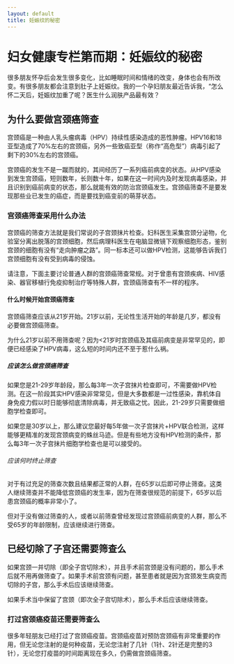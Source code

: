 ```yaml
---
layout: default
title: 妊娠纹的秘密
---
```

# 妇女健康专栏第而期：妊娠纹的秘密

很多朋友怀孕后会发生很多变化，比如睡眠时间和情绪的改变，身体也会有所改变。有很多朋友都会注意到肚子上妊娠纹。我的一个孕妇朋友最近告诉我，“怎么怀二天后，妊娠纹加重了呢？医生什么润肤产品最有效？


## 为什么要做宫颈癌筛查

宫颈癌是一种由人乳头瘤病毒（HPV）持续性感染造成的恶性肿瘤。HPV16和18亚型造成了70%左右的宫颈癌，另外一些致癌亚型（称作“高危型”）病毒引起了剩下的30%左右的宫颈癌。

宫颈癌的发生不是一蹴而就的，其间经历了一系列癌前病变的状态。从HPV感染到发生宫颈癌，短则数年，长则数十年，如果在这一时间内及时发现病毒感染，并且识别到癌前病变的状态，那么就能有效的防治宫颈癌发生。宫颈癌筛查不是要发现那些业已发生的癌症，而是要找到癌变前的萌芽状态。

### 宫颈癌筛查采用什么办法

宫颈癌的筛查方法就是我们常说的子宫颈抹片检查。妇科医生采集宫颈分泌物，化验室分离出脱落的宫颈细胞，然后病理科医生在电脑显微镜下观察细胞形态，鉴别宫颈的细胞有没有“走向肿瘤之路”。同一标本还可以做HPV检测，这能够告诉我们宫颈细胞有没有受到病毒的侵蚀。

请注意，下面主要讨论普通人群的宫颈癌筛查常规。对于曾患有宫颈疾病、HIV感染、器官移植行免疫抑制治疗等特殊人群，宫颈癌筛查有不一样的程序。

#### 什么时候开始宫颈癌筛查

宫颈癌筛查应该从21岁开始。21岁以前，无论性生活开始的年龄是几岁，都没有必要做宫颈癌筛查。

为什么21岁以前不用筛查呢？因为<21岁时宫颈癌及其癌前病变是非常罕见的，即便已经感染了HPV病毒，这么短的时间内还不至于惹什么祸。

##### 应该怎么做宫颈癌筛查

如果您是21-29岁年龄段，那么每3年一次子宫抹片检查即可，不需要做HPV检测。在这一阶段其实HPV感染非常常见，但是大多数都是一过性感染，靠机体自身免疫力假以时日能够彻底清除病毒，并无致癌之忧。因此，21-29岁只需要做细胞学检查即可。

如果您是30岁以上，那么建议您最好每5年做一次子宫抹片+HPV联合检测，这样能够更精准的发现宫颈病变的蛛丝马迹。但是有些地方没有HPV检测的条件，那么每3年一次子宫抹片细胞学检查也是可以接受的。

###### 应该何时终止筛查

对于有过充足的筛查次数且结果都正常的人群，在65岁以后即可停止筛查。这类人继续筛查并不能降低宫颈癌的发生率，因为在筛查很规范的前提下，65岁以后患宫颈癌的概率非常小了。

但对于没有做过筛查的人，或者以前筛查曾经发现过宫颈癌前病变的人群，那么不受65岁的年龄限制，应该继续进行筛查。

## 已经切除了子宫还需要筛查么

如果宫颈一并切除（即全子宫切除术），并且手术前宫颈是没有问题的，那么手术后就不用再做筛查了。如果手术前宫颈有问题，甚至患者就是因为宫颈发生病变而切除的子宫，那么手术后应该继续筛查。

如果手术当中保留了宫颈（即次全子宫切除术），那么手术后应该继续筛查。

### 打过宫颈癌疫苗还需要筛查么

很多年轻朋友已经打过了宫颈癌疫苗。宫颈癌疫苗对预防宫颈癌有非常重要的作用，但无论您注射的是何种疫苗，无论您注射了几针（1针、2针还是完整的3针），无论您打疫苗的时间距离现在多久，仍需做宫颈癌筛查。

